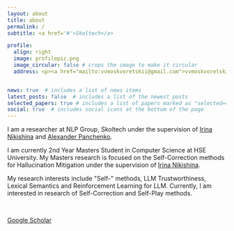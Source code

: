 ```yaml
---
layout: about
title: about
permalink: /
subtitle: <a href='#'>Skoltech</a>

profile:
  align: right
  image: profilepic.png
  image_circular: false # crops the image to make it circular
  address: <p><a href="mailto:vvmoskvoretskii@gmail.com">vvmoskvoretskii@gmail.com</a></p>


news: true  # includes a list of news items
latest_posts: false  # includes a list of the newest posts
selected_papers: true # includes a list of papers marked as "selected={true}"
social: true  # includes social icons at the bottom of the page
---
```


<p>I am a researcher at NLP Group, Skoltech under the supervision of <a href="https://www.inf.uni-hamburg.de/en/inst/ab/lt/people/irina-nikishina.html">Irina Nikishina</a> and <a href="https://faculty.skoltech.ru/people/alexanderpanchenko">Alexander Panchenko</a>.</p>

<p>I am currently 2nd Year Masters Student in Computer Science at HSE University. My Masters research is focused on the Self-Correction methods for Hallucination Mitigation under the supervision of <a href="https://www.inf.uni-hamburg.de/en/inst/ab/lt/people/irina-nikishina.html">Irina Nikishina</a>.</p>

<p>My research interests include "Self-" methods, LLM Trustworthiness, Lexical Semantics and Reinforcement Learning for LLM. Currently, I am interested in research of Self-Correction and Self-Play methods.</p>
<br>

<a href="https://scholar.google.com/citations?user=3IDoK8YAAAAJ">Google Scholar</a>
